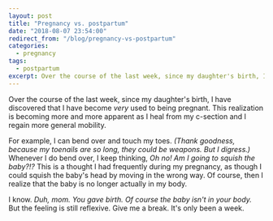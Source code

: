 ```yaml
---
layout: post
title: "Pregnancy vs. postpartum"
date: "2018-08-07 23:54:00"
redirect_from: "/blog/pregnancy-vs-postpartum"
categories:
  - pregnancy
tags:
  - postpartum
excerpt: Over the course of the last week, since my daughter's birth, I have discovered that I have become very used to being pregnant.
---
```


Over the course of the last week, since my daughter's birth, I have discovered that I have become _very_ used to being pregnant. This realization is becoming more and more apparent as I heal from my c-section and I regain more general mobility.

For example, I can bend over and touch my toes. _(Thank goodness, because my toenails are so long, they could be weapons. But I digress.)_ Whenever I do bend over, I keep thinking, _Oh no! Am I going to squish the baby?!?_ This is a thought I had frequently during my pregnancy, as though I could squish the baby's head by moving in the wrong way. Of course, then I realize that the baby is no longer actually in my body.

I know. _Duh, mom. You gave birth. Of course the baby isn't in your body._ But the feeling is still reflexive. Give me a break. It's only been a week.

